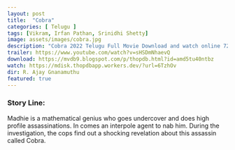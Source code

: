 ```yaml
---
layout: post
title:  "Cobra"
categories: [ Telugu ]
tags: [Vikram, Irfan Pathan, Srinidhi Shetty]
image: assets/images/cobra.jpg
description: "Cobra 2022 Telugu Full Movie Download and watch online 720p low file size 500 mb."
trailer: https://www.youtube.com/watch?v=sHSDmNhaevQ
download: https://mvdb9.blogspot.com/p/thopdb.html?id=amd5tu40ntbz
watch: https://mdisk.thopdbapp.workers.dev/?url=6TzhOv
dir: R. Ajay Gnanamuthu
featured: true
---
```


### Story Line:
Madhie is a mathematical genius who goes undercover and does high profile assassinations. In comes an interpole agent to nab him. During the investigation, the cops find out a shocking revelation about this assassin called Cobra.
